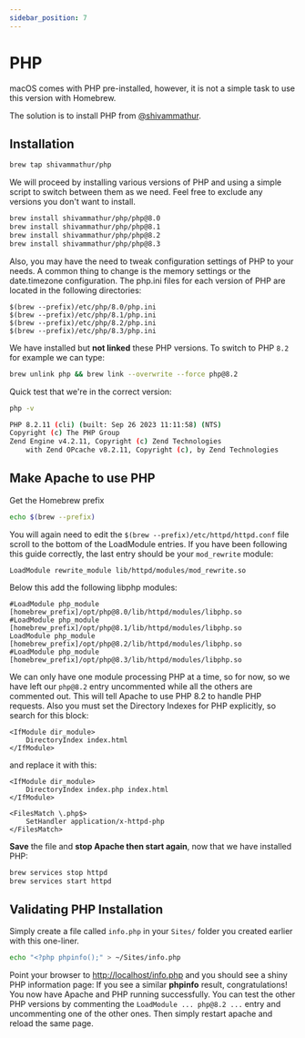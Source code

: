 ```yaml
---
sidebar_position: 7
---
```


# PHP
macOS comes with PHP pre-installed, however, it is not a simple task to use this version with Homebrew.

The solution is to install PHP from [@shivammathur](https://github.com/shivammathur/homebrew-php).
## Installation
```bash
brew tap shivammathur/php
```
We will proceed by installing various versions of PHP and using a simple script to switch between them as we need. Feel free to exclude any versions you don't want to install.
```bash
brew install shivammathur/php/php@8.0
brew install shivammathur/php/php@8.1
brew install shivammathur/php/php@8.2
brew install shivammathur/php/php@8.3
```
Also, you may have the need to tweak configuration settings of PHP to your needs. A common thing to change is the memory settings or the date.timezone configuration. The php.ini files for each version of PHP are located in the following directories:
```
$(brew --prefix)/etc/php/8.0/php.ini
$(brew --prefix)/etc/php/8.1/php.ini
$(brew --prefix)/etc/php/8.2/php.ini
$(brew --prefix)/etc/php/8.3/php.ini
```
We have installed but **not linked** these PHP versions. To switch to PHP ```8.2``` for example we can type:
```bash
brew unlink php && brew link --overwrite --force php@8.2
```
Quick test that we're in the correct version:
```bash
php -v
```
```bash
PHP 8.2.11 (cli) (built: Sep 26 2023 11:11:58) (NTS)
Copyright (c) The PHP Group
Zend Engine v4.2.11, Copyright (c) Zend Technologies
    with Zend OPcache v8.2.11, Copyright (c), by Zend Technologies
```

## Make Apache to use PHP
Get the Homebrew prefix
```bash
echo $(brew --prefix)
```
You will again need to edit the ```$(brew --prefix)/etc/httpd/httpd.conf``` file scroll to the bottom of the LoadModule entries.
If you have been following this guide correctly, the last entry should be your ```mod_rewrite``` module:
```
LoadModule rewrite_module lib/httpd/modules/mod_rewrite.so
```
Below this add the following libphp modules:
```
#LoadModule php_module [homebrew_prefix]/opt/php@8.0/lib/httpd/modules/libphp.so
#LoadModule php_module [homebrew_prefix]/opt/php@8.1/lib/httpd/modules/libphp.so
LoadModule php_module [homebrew_prefix]/opt/php@8.2/lib/httpd/modules/libphp.so
#LoadModule php_module [homebrew_prefix]/opt/php@8.3/lib/httpd/modules/libphp.so
```
We can only have one module processing PHP at a time, so for now, so we have left our ```php@8.2``` entry uncommented while all the others are commented out. This will tell Apache to use PHP 8.2 to handle PHP requests.
Also you must set the Directory Indexes for PHP explicitly, so search for this block:
```
<IfModule dir_module>
    DirectoryIndex index.html
</IfModule>
```
and replace it with this:
```
<IfModule dir_module>
    DirectoryIndex index.php index.html
</IfModule>

<FilesMatch \.php$>
    SetHandler application/x-httpd-php
</FilesMatch>
```
**Save** the file and **stop Apache then start again**, now that we have installed PHP:
```bash
brew services stop httpd
brew services start httpd
```
## Validating PHP Installation
Simply create a file called ```info.php``` in your ```Sites/``` folder you created earlier with this one-liner.
```bash
echo "<?php phpinfo();" > ~/Sites/info.php
```
Point your browser to [http://localhost/info.php](http://localhost/info.php) and you should see a shiny PHP information page:
If you see a similar **phpinfo** result, congratulations! You now have Apache and PHP running successfully. You can test the other PHP versions by commenting the ```LoadModule ... php@8.2 ...``` entry and uncommenting one of the other ones. Then simply restart apache and reload the same page.
